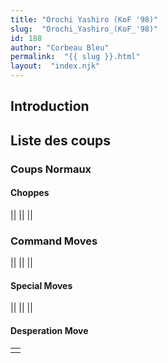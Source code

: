 ```yaml
---
title: "Orochi Yashiro (KoF '98)"
slug:  "Orochi_Yashiro_(KoF_'98)"
id: 188
author: "Corbeau Bleu"
permalink:  "{{ slug }}.html"
layout:  "index.njk"
---
```


## Introduction

## Liste des coups

### Coups Normaux

#### Choppes

||
||
||

### Command Moves

||
||
||

#### Special Moves

||
||
||

#### Desperation Move

|     |
|-----|
|     |
